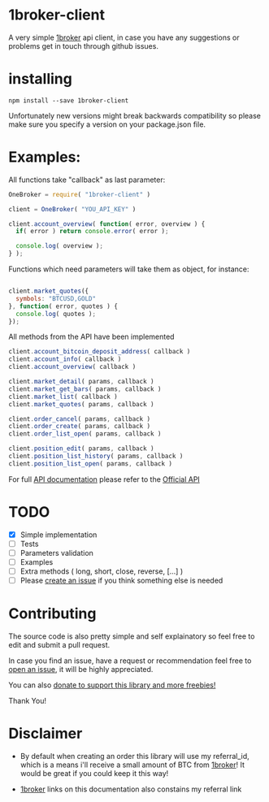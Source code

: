 1broker-client
=====

A very simple [1broker](https://1broker.com/?c=en/action/r&i=11468) api client, in case 
you have any suggestions or problems get in touch through github issues.

installing
====

````npm install --save 1broker-client````

Unfortunately new versions might break backwards
compatibility so please make sure you specify a version on your package.json
file.

Examples:
====

All functions take "callback" as last parameter:

````javascript
OneBroker = require( "1broker-client" )

client = OneBroker( "YOU_API_KEY" )

client.account_overview( function( error, overview ) {
  if( error ) return console.error( error );

  console.log( overview );
} );
````

Functions which need parameters will take them as object, for instance:

````javascript

client.market_quotes({
  symbols: "BTCUSD,GOLD"
}, function( error, quotes ) {
  console.log( quotes );
});

````

All methods from the API have been implemented

````javascript
client.account_bitcoin_deposit_address( callback )
client.account_info( callback )
client.account_overview( callback )

client.market_detail( params, callback )
client.market_get_bars( params, callback )
client.market_list( callback )
client.market_quotes( params, callback )

client.order_cancel( params, callback )
client.order_create( params, callback )
client.order_list_open( params, callback )

client.position_edit( params, callback )
client.position_list_history( params, callback )
client.position_list_open( params, callback )
````

For full [API documentation](https://1broker.com/?c=api_documentation) please refer to the [Official API](https://1broker.com/?c=api_documentation)

TODO
====

- [x] Simple implementation
- [ ] Tests
- [ ] Parameters validation
- [ ] Examples
- [ ] Extra methods ( long, short, close, reverse, [...] )
- [ ] Please [create an issue](https://github.com/flyingunicorn222/1broker-client/issues/new) if you think something else is needed

Contributing
====
The source code is also pretty simple and self explainatory so feel free
to edit and submit a pull request.

In case you find an issue, have a request or recommendation feel free to [open
an issue](https://github.com/flyingunicorn222/1broker-client/issues/new), it will be highly appreciated.

You can also [donate to support this library and more freebies!](https://blockchain.info/address/1767DuD8teMeeTV2DtPviqMYE1G13169x3)

Thank You!

Disclaimer
====
 - By default when creating an order this library will use my referral_id, 
which is a means i'll receive a small amount of BTC from [1broker](https://1broker.com/m/r.php?i=11468)! It would be great if you could keep it this way!

 - [1broker](https://1broker.com/m/r.php?i=11468) links on this documentation
also constains my referral link
